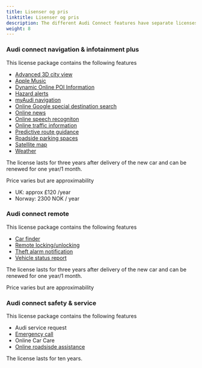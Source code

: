 ```yaml
---
title: Lisenser og pris
linktitle: Lisenser og pris
description: The different Audi Connect features have separate licenses and costs for renewal.
weight: 8
---
```

<!-- markdownlint-disable MD033 -->

### Audi connect navigation & infotainment plus

This license package contains the following features

- [Advanced 3D city view](../navigationandinfotainment/#extended-3d-city-view)
- [Apple Music](../navigationandinfotainment/#apple-music)
- [Dynamic Online POI Information](../navigationandinfotainment/#expanded-special-object-view-poi)
- [Hazard alerts](../navigationandinfotainment/#hazard-information)
- [myAudi navigation](../myaudi/)
- [Online Google special destination search](../navigationandinfotainment/#search-for-special-goals-pois-with-voice-control)
- [Online news](../navigationandinfotainment/#n|ews-online-individually)
- [Online speech recogniton](../navigationandinfotainment/#search-for-special-goals-pois-with-voice-control)
- [Online traffic information](../navigationandinfotainment/#traffic-information-online)
- [Predictive route guidance](../navigationandinfotainment/#predictive-routing)
- [Roadside parking spaces](../navigationandinfotainment/#information-about-parking-spaces)
- [Satellite map](../navigationandinfotainment/#google-earth-navigation)
- [Weather](../navigationandinfotainment/#weather)
  
The license lasts for three years after delivery of the new car and can be renewed for one year/1 month.

Price varies but are approximability

- UK: approx £120 /year
- Norway: 2300 NOK / year

### Audi connect remote

This license package contains the following features

- [Car finder](../etronservices/#parking-position)
- [Remote locking/unlocking](../etronservices/#remote-control-of-lockingunlocking)
- [Theft alarm notification](../etronservices/#alert-from-theft-alarm)
- [Vehicle status report](../etronservices/#car-status-report)

The license lasts for three years after delivery of the new car and can be renewed for one year/1 month.

Price varies but are approximability

### Audi connect safety & service

This license package contains the following features

- Audi service request
- [Emergency call](../emergencycallandservice/#emergency-call)
- Online Car Care
- [Online roadsisde assistance](../emergencycallandservice/#online-road-service)

The license lasts for ten years.
